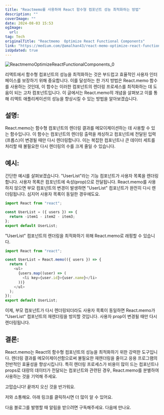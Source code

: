```yaml
---
title: "Reactmemo를 사용하여 React 함수형 컴포넌트 성능 최적화하는 방법"
description: ""
coverImage: ""
date: 2024-08-03 15:53
ogImage:
  url:
tag: Tech
originalTitle: "Reactmemo  Optimize React Functional Components"
link: "https://medium.com/@amalhan43/react-memo-optimize-react-functional-components-0e42f91e6579"
isUpdated: true
---
```


![ReactmemoOptimizeReactFunctionalComponents_0](/assets/img/ReactmemoOptimizeReactFunctionalComponents_0.png)

리액트에서 함수형 컴포넌트의 성능을 최적화하는 것은 부드럽고 효율적인 사용자 인터페이스를 보장하기 위해 중요합니다. 이를 달성하는 한 가지 방법은 React.memo 함수를 사용하는 것인데, 이 함수는 이러한 컴포넌트의 렌더링 프로세스를 최적화하는 데 도움이 되는 고차 컴포넌트입니다. 이 글에서는 React.memo의 개념을 살펴보고 이를 통해 리액트 애플리케이션의 성능을 향상시킬 수 있는 방법을 알아보겠습니다.

## 설명:

React.memo는 함수형 컴포넌트의 렌더링 결과를 메모이제이션하는 데 사용할 수 있는 함수입니다. 이 함수는 컴포넌트의 렌더링 출력을 캐싱하고 컴포넌트에 전달된 입력(프롭스)이 변경될 때만 다시 렌더링합니다. 이는 복잡한 컴포넌트나 큰 데이터 세트를 처리할 때 불필요한 다시 렌더링의 수를 크게 줄일 수 있습니다.

<!-- seedividend - 사각형 -->

<ins class="adsbygoogle"
     style="display:block"
     data-ad-client="ca-pub-4877378276818686"
     data-ad-slot="1898504329"
     data-ad-format="auto"
     data-full-width-responsive="true"></ins>

<script>
     (adsbygoogle = window.adsbygoogle || []).push({});
</script>

## 예시:

간단한 예시를 살펴보겠습니다. "UserList"라는 기능 컴포넌트가 사용자 목록을 렌더링합니다. 사용자 목록은 컴포넌트에 속성(prop)으로 전달됩니다. React.memo를 사용하지 않으면 부모 컴포넌트의 변경이 발생하면 "UserList" 컴포넌트가 완전히 다시 렌더링됩니다. 심지어 사용자 목록이 동일한 경우에도요.

```js
import React from "react";

const UserList = ({ users }) => {
  return -item1 - item2 - item3;
};
export default UserList;
```

"UserList" 컴포넌트의 렌더링을 최적화하기 위해 React.memo로 래핑할 수 있습니다.

<!-- seedividend - 사각형 -->

<ins class="adsbygoogle"
     style="display:block"
     data-ad-client="ca-pub-4877378276818686"
     data-ad-slot="1898504329"
     data-ad-format="auto"
     data-full-width-responsive="true"></ins>

<script>
     (adsbygoogle = window.adsbygoogle || []).push({});
</script>

```js
import React from "react";

const UserList = React.memo(({ users }) => {
  return (
    <ul>
      {users.map((user) => (
        <li key={user.id}>{user.name}</li>
      ))}
    </ul>
  );
});
export default UserList;
```

이제, 부모 컴포넌트가 다시 렌더링되더라도 사용자 목록이 동일하면 React.memo가 "UserList" 컴포넌트의 재렌더링을 방지할 것입니다. 사용자 prop이 변경될 때만 다시 렌더링됩니다.

## 결론:

React.memo는 React의 함수형 컴포넌트의 성능을 최적화하기 위한 강력한 도구입니다. 렌더링 결과를 메모이제이션함으로써 불필요한 재렌더링을 줄이고 응용 프로그램의 전반적인 효율성을 향상시킵니다. 특히 렌더링 프로세스가 비용이 많이 드는 컴포넌트나 props로 대량의 데이터가 전달되는 컴포넌트와 관련된 경우, React.memo를 분별하여 사용하는 것을 기억해 주세요.

<!-- seedividend - 사각형 -->

<ins class="adsbygoogle"
     style="display:block"
     data-ad-client="ca-pub-4877378276818686"
     data-ad-slot="1898504329"
     data-ad-format="auto"
     data-full-width-responsive="true"></ins>

<script>
     (adsbygoogle = window.adsbygoogle || []).push({});
</script>

고맙습니다! 끝까지 오신 것을 반가워요.

저와 소통해요. 아래 링크를 클릭하시면 더 많이 알 수 있어요.

다음 블로그를 발행할 때 알림을 받으려면 구독해주세요. 다음에 만나요.
